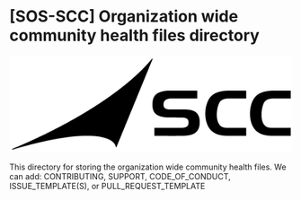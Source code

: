 # [SOS-SCC] Organization wide community health files directory
![Test Image 1](LogoSCC.png)

This directory for storing the organization wide community health files. We can add: CONTRIBUTING, SUPPORT, CODE_OF_CONDUCT, ISSUE_TEMPLATE(S), or PULL_REQUEST_TEMPLATE
